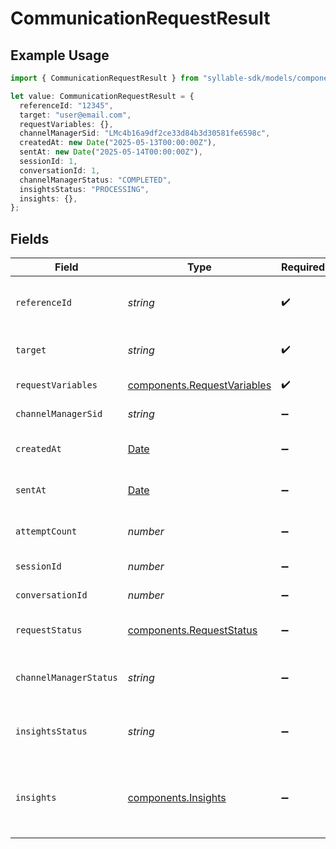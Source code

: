 # CommunicationRequestResult

## Example Usage

```typescript
import { CommunicationRequestResult } from "syllable-sdk/models/components";

let value: CommunicationRequestResult = {
  referenceId: "12345",
  target: "user@email.com",
  requestVariables: {},
  channelManagerSid: "LMc4b16a9df2ce33d84b3d30581fe6598c",
  createdAt: new Date("2025-05-13T00:00:00Z"),
  sentAt: new Date("2025-05-14T00:00:00Z"),
  sessionId: 1,
  conversationId: 1,
  channelManagerStatus: "COMPLETED",
  insightsStatus: "PROCESSING",
  insights: {},
};
```

## Fields

| Field                                                                                                                                            | Type                                                                                                                                             | Required                                                                                                                                         | Description                                                                                                                                      | Example                                                                                                                                          |
| ------------------------------------------------------------------------------------------------------------------------------------------------ | ------------------------------------------------------------------------------------------------------------------------------------------------ | ------------------------------------------------------------------------------------------------------------------------------------------------ | ------------------------------------------------------------------------------------------------------------------------------------------------ | ------------------------------------------------------------------------------------------------------------------------------------------------ |
| `referenceId`                                                                                                                                    | *string*                                                                                                                                         | :heavy_check_mark:                                                                                                                               | ID for target outreach (unique within batch)                                                                                                     | 12345                                                                                                                                            |
| `target`                                                                                                                                         | *string*                                                                                                                                         | :heavy_check_mark:                                                                                                                               | Target phone number or email address                                                                                                             | user@email.com                                                                                                                                   |
| `requestVariables`                                                                                                                               | [components.RequestVariables](../../models/components/requestvariables.md)                                                                       | :heavy_check_mark:                                                                                                                               | Variables for request                                                                                                                            |                                                                                                                                                  |
| `channelManagerSid`                                                                                                                              | *string*                                                                                                                                         | :heavy_minus_sign:                                                                                                                               | Channel manager SID                                                                                                                              | LMc4b16a9df2ce33d84b3d30581fe6598c                                                                                                               |
| `createdAt`                                                                                                                                      | [Date](https://developer.mozilla.org/en-US/docs/Web/JavaScript/Reference/Global_Objects/Date)                                                    | :heavy_minus_sign:                                                                                                                               | Timestamp of request creation                                                                                                                    | 2025-05-13T00:00:00Z                                                                                                                             |
| `sentAt`                                                                                                                                         | [Date](https://developer.mozilla.org/en-US/docs/Web/JavaScript/Reference/Global_Objects/Date)                                                    | :heavy_minus_sign:                                                                                                                               | Timestamp at which request was sent                                                                                                              | 2025-05-14T00:00:00Z                                                                                                                             |
| `attemptCount`                                                                                                                                   | *number*                                                                                                                                         | :heavy_minus_sign:                                                                                                                               | Number of attempts for request                                                                                                                   | 0                                                                                                                                                |
| `sessionId`                                                                                                                                      | *number*                                                                                                                                         | :heavy_minus_sign:                                                                                                                               | Unique ID for call session                                                                                                                       | 1                                                                                                                                                |
| `conversationId`                                                                                                                                 | *number*                                                                                                                                         | :heavy_minus_sign:                                                                                                                               | Unique ID for conversation                                                                                                                       | 1                                                                                                                                                |
| `requestStatus`                                                                                                                                  | [components.RequestStatus](../../models/components/requeststatus.md)                                                                             | :heavy_minus_sign:                                                                                                                               | Status of a communication request.                                                                                                               |                                                                                                                                                  |
| `channelManagerStatus`                                                                                                                           | *string*                                                                                                                                         | :heavy_minus_sign:                                                                                                                               | Status of request in channel manager                                                                                                             | COMPLETED                                                                                                                                        |
| `insightsStatus`                                                                                                                                 | *string*                                                                                                                                         | :heavy_minus_sign:                                                                                                                               | Status of session in insight workflow                                                                                                            | PENDING                                                                                                                                          |
| `insights`                                                                                                                                       | [components.Insights](../../models/components/insights.md)                                                                                       | :heavy_minus_sign:                                                                                                                               | Insights from call                                                                                                                               | {<br/>"rating": "Good",<br/>"summary": "The customer service agent successfully assisted the caller with their inquiry and the call ended positively."<br/>} |